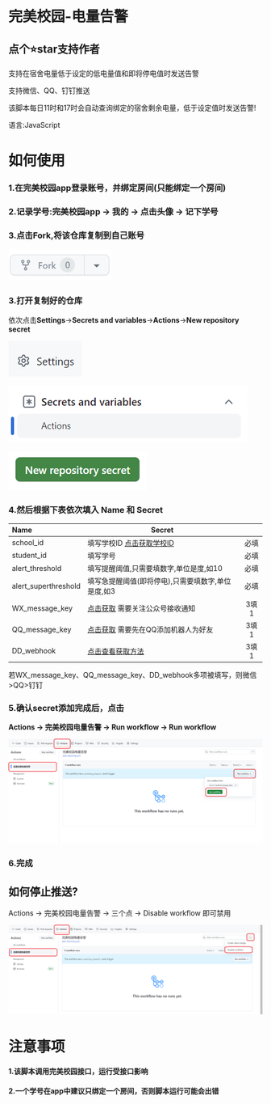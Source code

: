 # 完美校园-电量告警

## 点个⭐star支持作者

支持在宿舍电量低于设定的低电量值和即将停电值时发送告警

支持微信、QQ、钉钉推送

该脚本每日11时和17时会自动查询绑定的宿舍剩余电量，低于设定值时发送告警!

语言:JavaScript



# 如何使用

### 1.在完美校园app登录账号，并**绑定房间**(只能绑定一个房间)

### 2.记录学号:完美校园app → 我的 → 点击头像 → **记下学号**

### 3.点击**Fork**,将该仓库复制到自己账号

![or](./img/fork.png)

### 3.打开复制好的仓库

依次点击**Settings**→**Secrets and variables**→**Actions**→**New repository secret**

![or](./img/setting.png)



![or](./img/actions.png)



![or](./img/secret.png)



### 4.然后根据下表依次填入 **Name** 和 **Secret**

| Name                 | Secret                                                       |      |
| :------------------- | ------------------------------------------------------------ | :--: |
| school_id            | 填写学校ID   [点击获取学校ID](./school-list.md)              | 必填 |
| student_id           | 填写学号                                                     | 必填 |
| alert_threshold      | 填写提醒阈值,只需要填数字,单位是度,如10                      | 必填 |
| alert_superthreshold | 填写急提醒阈值(即将停电),只需要填数字,单位是度,如3           | 必填 |
| WX_message_key       | [点击获取](https://sct.ftqq.com/login)  需要关注公众号接收通知 | 3填1 |
| QQ_message_key       | [点击获取](https://qmsg.zendee.cn/login)  需要先在QQ添加机器人为好友 | 3填1 |
| DD_webhook           | [点击查看获取方法](./DingDing_bot.md)                        | 3填1 |

若WX_message_key、QQ_message_key、DD_webhook多项被填写，则微信>QQ>钉钉



### 5.确认secret添加完成后，点击

**Actions → 完美校园电量告警 → Run workflow → Run workflow**

![](./img/a.png)

### 6.完成





## 如何停止推送?

Actions → 完美校园电量告警 → 三个点 → Disable workflow 即可禁用

![](./img/b.png)



# 注意事项

#### 1.该脚本调用完美校园接口，运行受接口影响

#### 2.一个学号在app中建议只绑定一个房间，否则脚本运行可能会出错